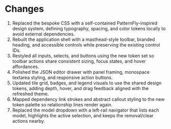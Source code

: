 # Changes

1. Replaced the bespoke CSS with a self-contained PatternFly-inspired design system, defining typography, spacing, and color tokens locally to avoid external dependencies.
2. Rebuilt the application shell with a masthead-style toolbar, branded heading, and accessible controls while preserving the existing control IDs.
3. Restyled all inputs, selects, and buttons using the new token set so toolbar actions share consistent sizing, focus states, and hover affordances.
4. Polished the JSON editor drawer with panel framing, monospace textarea styling, and responsive action buttons.
5. Updated tile grid, badges, and legend visuals to use the shared design tokens, adding depth, hover, and drag feedback aligned with the refreshed theme.
6. Mapped dependency link strokes and abstract callout styling to the new token palette so relationship lines render again.
7. Replaced the model dropdown with a left-rail navigator that lists each model, highlights the active selection, and keeps the removal/clear actions nearby.
